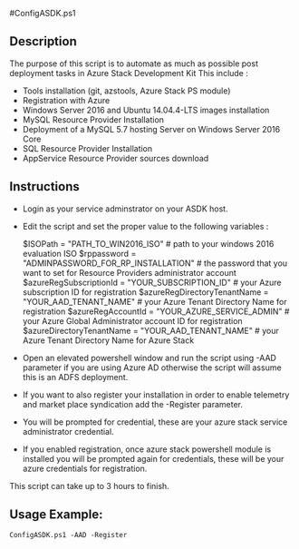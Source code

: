 #ConfigASDK.ps1

Description
-----------

The purpose of this script is to automate as much as possible post deployment tasks in Azure Stack Development Kit
This include :
* Tools installation (git, azstools, Azure Stack PS module)
* Registration with Azure
* Windows Server 2016 and Ubuntu 14.04.4-LTS images installation
* MySQL Resource Provider Installation
* Deployment of a MySQL 5.7 hosting Server on Windows Server 2016 Core
* SQL Resource Provider Installation
* AppService Resource Provider sources download

Instructions
------------

* Login as your service adminstrator on your ASDK host.
* Edit the script and set the proper value to the following variables :
	
	$ISOPath = "PATH_TO_WIN2016_ISO"                             # path to your windows 2016 evaluation ISO
	$rppassword = "ADMINPASSWORD_FOR_RP_INSTALLATION"            # the password that you want to set for Resource Providers administrator account
	$azureRegSubscriptionId = "YOUR_SUBSCRIPTION_ID"             # your Azure subscription ID for registration
	$azureRegDirectoryTenantName = "YOUR_AAD_TENANT_NAME"        # your Azure Tenant Directory Name for registration
	$azureRegAccountId = "YOUR_AZURE_SERVICE_ADMIN"              # your Azure Global Administrator account ID for registration
	$azureDirectoryTenantName = "YOUR_AAD_TENANT_NAME"           # your Azure Tenant Directory Name for Azure Stack 
	
* Open an elevated powershell window and run the script using -AAD parameter if you are using Azure AD otherwise the script will assume this is an ADFS deployment. 
* If you want to also register your installation in order to enable telemetry and market place syndication add the -Register parameter.
* You will be prompted for credential, these are your azure stack service administrator credential.
* If you enabled registration, once azure stack powershell module is installed you will be prompted again for credentials, these will be your azure credentials for registration.
	
This script can take up to 3 hours to finish.
	
Usage Example:
-------------

	ConfigASDK.ps1 -AAD -Register